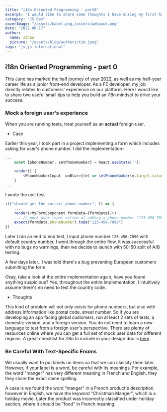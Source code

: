 ```yaml
---
title: "i18n Oriented Programming - part0"
excerpt: "I would like to share some thoughts I have during my first half year as a front-end engineer."
category: "JS Dev"
coverImage: "/assets/babel.png,/assets/webpack.png"
date: "2022-06-17"
author:
  name: Zihao
  picture: "/assets/blog/authors/tim.jpeg"
tags: "js,js-international"
---
```



## i18n Oriented Programming - part 0

This June has marked the half journey of year 2022, as well as my half-year career life as a junior front-end developer. As a FE developer, my job directly relates to customers' experience on our platform. Here I would like to share two useful small tips to help you build an i18n mindset to drive your success.

### Mock a foreign user's experience

When you are running tests, treat yourself as an **actual** foreign user.

- Case


Earlier this year, I took part in a project implementing a form which includes asking for user's phone number. I did the implementation-
```javascript
...
    const [phoneNumber, setPhoneNumber] = React.useState('');

    render() {
        <PhoneNumberInput  onBlur={(e) => setPhoneNumber(e.target.value)}/>
    }
...
```
I wrote the unit test-
```javascript
it("should get the correct phone number", () => {
    ...
    render(<MyFormComponent formData={formData}/>)
    ... // mock user input action of adding a phone number "123-456-7890"
    expect(formdata.phoneNumber).toBe("123-456-7890")
})
```
Later I ran an end to end test, I input phone number `123-456-7890` with default country number, I went through the entire flow, it was successful with no bugs no warnings, then we decide to launch with 50-50 split of A/B testing.

A few days later...I was told there's a bug preventing European customers submitting the form.

Okay, take a look at the entire implementation again, have you found anything suspicious? Yes, throughout the entire implementation, I intuitively assume there's no need to test the country code. 

- Thoughts


This kind of problem will not only exists for phone numbers, but also with address information like postal code, street number. So if you are developing an app facing global customers, run at leact 2 sets of tests, a domestic version, and a foreign version. You do not need to learn a new language to test from a foreign user's perspective. There are plenty of resources online where you can get a full set of mock user data for different regions.
A great checklist for i18n to include in your design doc is [here](https://github.com/w3c/wot-thing-description/issues/582).

### Be Careful With Text-Specific Enums
We usually want to put labels on items so that we can classify them later. However, if your label is a word, be careful with its meanings. For example, the word "manger" has very different meaning in French and English, they they share the exact same spelling. 


A case is we found the word "manger" in a French product's description, however in English, we have the keyword "Christman Manger", which is a holiday movie. Later the product was incorrectly classified under holiday section, where it should be "food" in French meaning.







